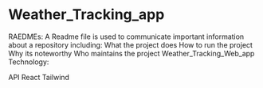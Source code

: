 # Weather_Tracking_app

RAEDMEs:
A Readme file is used to communicate important information about a repository including:
What the project does
How to run the project
Why its noteworthy
Who maintains the project
Weather_Tracking_Web_app
Technology:

API
React
Tailwind
